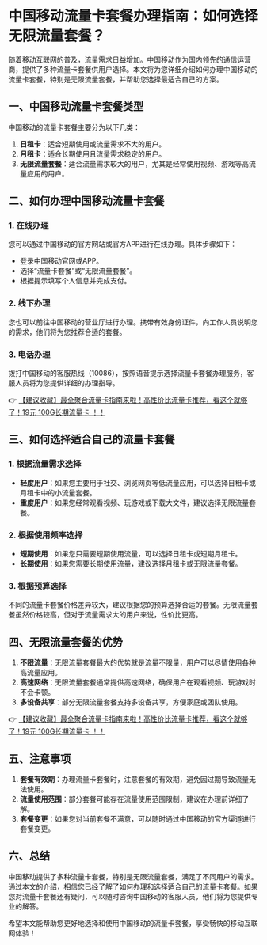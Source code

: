 # 中国移动流量卡套餐办理指南：如何选择无限流量套餐？

随着移动互联网的普及，流量需求日益增加。中国移动作为国内领先的通信运营商，提供了多种流量卡套餐供用户选择。本文将为您详细介绍如何办理中国移动的流量卡套餐，特别是无限流量套餐，并帮助您选择最适合自己的方案。

## 一、中国移动流量卡套餐类型

中国移动的流量卡套餐主要分为以下几类：

1. **日租卡**：适合短期使用或流量需求不大的用户。
2. **月租卡**：适合长期使用且流量需求稳定的用户。
3. **无限流量套餐**：适合流量需求较大的用户，尤其是经常使用视频、游戏等高流量应用的用户。

## 二、如何办理中国移动流量卡套餐

### 1. 在线办理
您可以通过中国移动的官方网站或官方APP进行在线办理。具体步骤如下：
- 登录中国移动官网或APP。
- 选择“流量卡套餐”或“无限流量套餐”。
- 根据提示填写个人信息并完成支付。

### 2. 线下办理
您也可以前往中国移动的营业厅进行办理。携带有效身份证件，向工作人员说明您的需求，他们将为您推荐合适的套餐。

### 3. 电话办理
拨打中国移动的客服热线（10086），按照语音提示选择流量卡套餐办理服务，客服人员将为您提供详细的办理指导。

👉 [【建议收藏】最全聚合流量卡指南来啦！高性价比流量卡推荐，看这个就够了！19元 100G长期流量卡 ！！](https://bit.ly/Liuliangka)

## 三、如何选择适合自己的流量卡套餐

### 1. 根据流量需求选择
- **轻度用户**：如果您主要用于社交、浏览网页等低流量应用，可以选择日租卡或月租卡中的小流量套餐。
- **重度用户**：如果您经常观看视频、玩游戏或下载大文件，建议选择无限流量套餐。

### 2. 根据使用频率选择
- **短期使用**：如果您只需要短期使用流量，可以选择日租卡或短期月租卡。
- **长期使用**：如果您需要长期使用流量，建议选择月租卡或无限流量套餐。

### 3. 根据预算选择
不同的流量卡套餐价格差异较大，建议根据您的预算选择合适的套餐。无限流量套餐虽然价格较高，但对于流量需求大的用户来说，性价比更高。

## 四、无限流量套餐的优势

1. **不限流量**：无限流量套餐最大的优势就是流量不限量，用户可以尽情使用各种高流量应用。
2. **高速网络**：无限流量套餐通常提供高速网络，确保用户在观看视频、玩游戏时不会卡顿。
3. **多设备共享**：部分无限流量套餐支持多设备共享，方便家庭或团队使用。

👉 [【建议收藏】最全聚合流量卡指南来啦！高性价比流量卡推荐，看这个就够了！19元 100G长期流量卡 ！！](https://bit.ly/Liuliangka)

## 五、注意事项

1. **套餐有效期**：办理流量卡套餐时，注意套餐的有效期，避免因过期导致流量无法使用。
2. **流量使用范围**：部分套餐可能存在流量使用范围限制，建议在办理前详细了解。
3. **套餐变更**：如果您对当前套餐不满意，可以随时通过中国移动的官方渠道进行套餐变更。

## 六、总结

中国移动提供了多种流量卡套餐，特别是无限流量套餐，满足了不同用户的需求。通过本文的介绍，相信您已经了解了如何办理和选择适合自己的流量卡套餐。如果您对流量卡套餐还有疑问，可以随时咨询中国移动的客服人员，他们将为您提供专业的解答。

希望本文能帮助您更好地选择和使用中国移动的流量卡套餐，享受畅快的移动互联网体验！